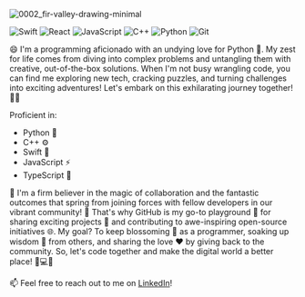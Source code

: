 ![0002_fir-valley-drawing-minimal](https://github.com/Marlvin12/Marlvin12/assets/122947486/22017810-7d63-4687-b0a0-3975a4dfd5f1)


![Swift](https://img.shields.io/badge/-Swift-orange?style=flat-square&logo=Swift&logoColor=white)
![React](https://img.shields.io/badge/-React-61DAFB?style=flat-square&logo=react&logoColor=white)
![JavaScript](https://img.shields.io/badge/-JavaScript-F7DF1E?style=flat-square&logo=javascript&logoColor=white)
![C++](https://img.shields.io/badge/-C++-00599C?style=flat-square&logo=c%2B%2B&logoColor=white)
![Python](https://img.shields.io/badge/-Python-3776AB?style=flat-square&logo=Python&logoColor=white)
![Git](https://img.shields.io/badge/Git-F05032?style=flat&logo=git&logoColor=white)


😄 I'm a programming aficionado with an undying love for Python 🐍. My zest for life comes from diving into complex problems and untangling them with creative, out-of-the-box solutions. When I'm not busy wrangling code, you can find me exploring new tech, cracking puzzles, and turning challenges into exciting adventures! Let's embark on this exhilarating journey together! 🚀🌟

Proficient in:

- Python 🐍
- C++ ⚙️
- Swift 🦉
- JavaScript ⚡
- TypeScript 📘

🎉 I'm a firm believer in the magic of collaboration and the fantastic outcomes that spring from joining forces with fellow developers in our vibrant community! 🌟 That's why GitHub is my go-to playground 🎢 for sharing exciting projects 🚀 and contributing to awe-inspiring open-source initiatives 🌐. My goal? To keep blossoming 🌱 as a programmer, soaking up wisdom 🧠 from others, and sharing the love ❤️ by giving back to the community. So, let's code together and make the digital world a better place! 🌈💻💫

📫 Feel free to reach out to me on [LinkedIn](https://www.linkedin.com/in/marlvingoremusandu)!

